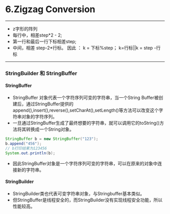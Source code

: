 # 6.Zigzag Conversion
---
* z字形的阵列
* 每行中，相差step*2 - 2;
* 第一行和最后一行下标相差step;
* 中间，相差 step-2*行标。
  因此 ： k = 下标%step；
  k=行标||k = step -行标

---
### StringBuilder 和 StringBuffer

#### StringBuffer
* StringBuffer 对象代表一个字符序列可变的字符串，当一个String Buffer被创建后，通过StringBuffer提供的append(),insert(),reverse(),setCharAt(),setLength()等方法可以改变这个字符串对象的字符序列。
* 一旦通过StringBuffer生成了最终想要的字符串，就可以调用它的toString()方法将其转换成一个String对象。
```java
StringBuffer b = new StringBuffer("123");
b.append("456");
// b打印结果为123456
System.out.println(b);
```

* 因此StringBuffer对象是一个字符序列可变的字符串，可以在原来的对象中连接新的字符串。

#### StringBuilder

* StringBuilder类也代表可变字符串对象，与Stringbuffer基本类似。
* 但StringBuffer是线程安全的，而StringBuilder没有实现线程安全功能，所以性能较高。

